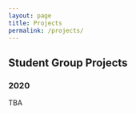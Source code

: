 ```yaml
---
layout: page
title: Projects
permalink: /projects/
---
```


## Student Group Projects

### 2020

TBA
